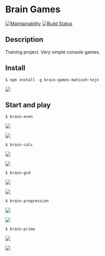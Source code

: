 # Brain Games

[![Maintainability](https://api.codeclimate.com/v1/badges/bb6e51c9cff47c91d2a7/maintainability)](https://codeclimate.com/github/matiush-tejn/backend-project-lvl1/maintainability)
[![Build Status](https://travis-ci.org/matiush-tejn/backend-project-lvl1.svg?branch=master)](https://travis-ci.org/matiush-tejn/backend-project-lvl1)

## Description

Training project. Very simple console games.

## Install

```
$ npm install -g brain-games-matiush-tejn
```

<a href="https://asciinema.org/a/l3YMJYpgwQ35IFAKo7vTtv1IO?autoplay=1" target="_blank"><img src="https://asciinema.org/a/l3YMJYpgwQ35IFAKo7vTtv1IO.svg"/></a>

## Start and play

```
$ brain-even
```

<a href="https://asciinema.org/a/ceptTKu6CMtxy0GxrCh71aT1v?autoplay=1" target="_blank"><img src="https://asciinema.org/a/ceptTKu6CMtxy0GxrCh71aT1v.svg"/></a>

<a href="https://asciinema.org/a/9YW7kZkjEWrQbC3PeqSJIC3BN?autoplay=1" target="_blank"><img src="https://asciinema.org/a/9YW7kZkjEWrQbC3PeqSJIC3BN.svg"/></a>

```
$ brain-calc
```

<a href="https://asciinema.org/a/hfKPfiv6v9BoPT8TAQAgtf3j1?autoplay=1" target="_blank"><img src="https://asciinema.org/a/hfKPfiv6v9BoPT8TAQAgtf3j1.svg"/></a>

<a href="https://asciinema.org/a/nBnEydd0kYuGatQzp0fouiS0b?autoplay=1" target="_blank"><img src="https://asciinema.org/a/nBnEydd0kYuGatQzp0fouiS0b.svg"/></a>

```
$ brain-gcd
```

<a href="https://asciinema.org/a/BUsW6iMmQ3DFlhtKV97jyGAAq?autoplay=1" target="_blank"><img src="https://asciinema.org/a/BUsW6iMmQ3DFlhtKV97jyGAAq.svg"/></a>

<a href="https://asciinema.org/a/3a4nAD7esrLAOSsCF3ciAxjko?autoplay=1" target="_blank"><img src="https://asciinema.org/a/3a4nAD7esrLAOSsCF3ciAxjko.svg"/></a>

```
$ brain-progression
```

<a href="https://asciinema.org/a/ujQObO5dNJ7cOlL3l6F2qDabD?autoplay=1" target="_blank"><img src="https://asciinema.org/a/ujQObO5dNJ7cOlL3l6F2qDabD.svg"/></a>

<a href="https://asciinema.org/a/0yQZJKZ4Y9ryvTMZKkBRKhxZM?autoplay=1" target="_blank"><img src="https://asciinema.org/a/0yQZJKZ4Y9ryvTMZKkBRKhxZM.svg"/></a>

```
$ brain-prime
```

<a href="https://asciinema.org/a/nXdCl7voHebW4rJJHLih135y7?autoplay=1" target="_blank"><img src="https://asciinema.org/a/nXdCl7voHebW4rJJHLih135y7.svg"/></a>

<a href="https://asciinema.org/a/vEgYHKyUqzp2gODnO3vzraIoz?autoplay=1" target="_blank"><img src="https://asciinema.org/a/vEgYHKyUqzp2gODnO3vzraIoz.svg"/></a>

